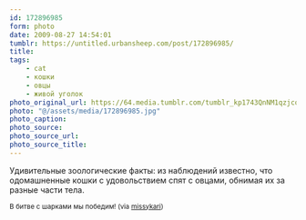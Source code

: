 ```yaml
---
id: 172896985
form: photo
date: 2009-08-27 14:54:01
tumblr: https://untitled.urbansheep.com/post/172896985/
title:
tags:
    - cat
    - кошки
    - овцы
    - живой уголок
photo_original_url: https://64.media.tumblr.com/tumblr_kp1743QnNM1qzjcoho1_500.jpg
photo: "@/assets/media/172896985.jpg"
photo_caption:
photo_source:
photo_source_url:
photo_source_title:
---
```


<p>Удивительные зоологические факты: из наблюдений известно, что одомашненные кошки с удовольствием спят с овцами, обнимая их за разные части тела.</p>

<p><small>В битве с шарками мы победим! (via <a href="http://missykari.tumblr.com/post/172892892">missykari</a>)</small></p>
